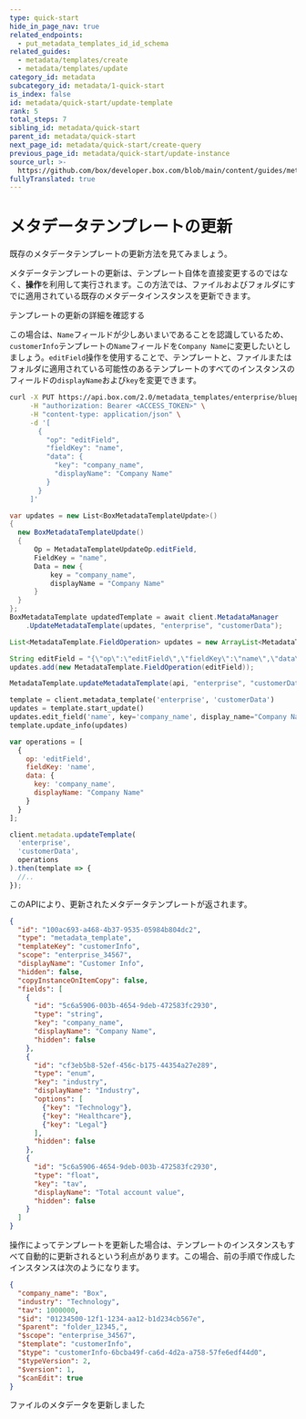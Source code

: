 ```yaml
---
type: quick-start
hide_in_page_nav: true
related_endpoints:
  - put_metadata_templates_id_id_schema
related_guides:
  - metadata/templates/create
  - metadata/templates/update
category_id: metadata
subcategory_id: metadata/1-quick-start
is_index: false
id: metadata/quick-start/update-template
rank: 5
total_steps: 7
sibling_id: metadata/quick-start
parent_id: metadata/quick-start
next_page_id: metadata/quick-start/create-query
previous_page_id: metadata/quick-start/update-instance
source_url: >-
  https://github.com/box/developer.box.com/blob/main/content/guides/metadata/1-quick-start/5-update-template.md
fullyTranslated: true
---
```

# メタデータテンプレートの更新

既存のメタデータテンプレートの更新方法を見てみましょう。

メタデータテンプレートの更新は、テンプレート自体を直接変更するのではなく、**操作**を利用して実行されます。この方法では、ファイルおよびフォルダにすでに適用されている既存のメタデータインスタンスを更新できます。

<CTA to="g://metadata/templates/update">

テンプレートの更新の詳細を確認する

</CTA>

この場合は、`Name`フィールドが少しあいまいであることを認識しているため、`customerInfo`テンプレートの`Name`フィールドを`Company Name`に変更したいとしましょう。`editField`操作を使用することで、テンプレートと、ファイルまたはフォルダに適用されている可能性のあるテンプレートのすべてのインスタンスのフィールドの`displayName`および`key`を変更できます。

<!-- markdownlint-disable line-length -->

<Tabs>

<Tab title="cURL">

```sh
curl -X PUT https://api.box.com/2.0/metadata_templates/enterprise/blueprintTemplate/schema \
     -H "authorization: Bearer <ACCESS_TOKEN>" \
     -H "content-type: application/json" \
     -d '[
       {
         "op": "editField",
         "fieldKey": "name",
         "data": {
           "key": "company_name",
           "displayName": "Company Name"
         }
       }
     ]'
```

</Tab>

<Tab title=".NET">

```c#
var updates = new List<BoxMetadataTemplateUpdate>()
{
  new BoxMetadataTemplateUpdate()
  {
      Op = MetadataTemplateUpdateOp.editField,
      FieldKey = "name",
      Data = new {
          key = "company_name",
          displayName = "Company Name"
      }
  }
};
BoxMetadataTemplate updatedTemplate = await client.MetadataManager
    .UpdateMetadataTemplate(updates, "enterprise", "customerData");
```

</Tab>

<Tab title="Java">

```java
List<MetadataTemplate.FieldOperation> updates = new ArrayList<MetadataTemplate.FieldOperation>();

String editField = "{\"op\":\"editField\",\"fieldKey\":\"name\",\"data\":{\"key\":\"company_name\",\"displayName\":\"Company Name\"}}";
updates.add(new MetadataTemplate.FieldOperation(editField));

MetadataTemplate.updateMetadataTemplate(api, "enterprise", "customerData", updates);
```

</Tab>

<Tab title="Python">

```py
template = client.metadata_template('enterprise', 'customerData')
updates = template.start_update()
updates.edit_field('name', key='company_name', display_name="Company Name")
template.update_info(updates)
```

</Tab>

<Tab title="Node">

```js
var operations = [
  {
    op: 'editField',
    fieldKey: 'name',
    data: { 
      key: 'company_name',
      displayName: "Company Name" 
    }
  }
];

client.metadata.updateTemplate(
  'enterprise', 
  'customerData', 
  operations
).then(template => {
  //.. 
});
```

</Tab>

</Tabs>

このAPIにより、更新されたメタデータテンプレートが返されます。

```json
{
  "id": "100ac693-a468-4b37-9535-05984b804dc2",
  "type": "metadata_template",
  "templateKey": "customerInfo",
  "scope": "enterprise_34567",
  "displayName": "Customer Info",
  "hidden": false,
  "copyInstanceOnItemCopy": false,
  "fields": [
    {
      "id": "5c6a5906-003b-4654-9deb-472583fc2930",
      "type": "string",
      "key": "company_name",
      "displayName": "Company Name",
      "hidden": false
    },
    {
      "id": "cf3eb5b8-52ef-456c-b175-44354a27e289",
      "type": "enum",
      "key": "industry",
      "displayName": "Industry",
      "options": [
        {"key": "Technology"},
        {"key": "Healthcare"},
        {"key": "Legal"}
      ],
      "hidden": false
    },
    {
      "id": "5c6a5906-4654-9deb-003b-472583fc2930",
      "type": "float",
      "key": "tav",
      "displayName": "Total account value",
      "hidden": false
    }
  ]
}
```

操作によってテンプレートを更新した場合は、テンプレートのインスタンスもすべて自動的に更新されるという利点があります。この場合、前の手順で作成したインスタンスは次のようになります。

```json
{
  "company_name": "Box",
  "industry": "Technology",
  "tav": 1000000,
  "$id": "01234500-12f1-1234-aa12-b1d234cb567e",
  "$parent": "folder_12345,",
  "$scope": "enterprise_34567",
  "$template": "customerInfo",
  "$type": "customerInfo-6bcba49f-ca6d-4d2a-a758-57fe6edf44d0",
  "$typeVersion": 2,
  "$version": 1,
  "$canEdit": true
}
```

<!-- markdownlint-enable line-length -->

<Next>

ファイルのメタデータを更新しました

</Next>
